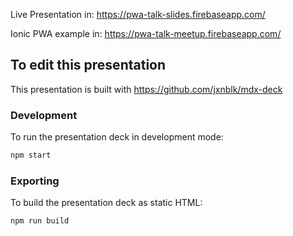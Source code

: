 Live Presentation in: https://pwa-talk-slides.firebaseapp.com/


Ionic PWA example in: https://pwa-talk-meetup.firebaseapp.com/



## To edit this presentation
This presentation is built with https://github.com/jxnblk/mdx-deck

### Development
To run the presentation deck in development mode:

```sh
npm start
```

### Exporting

To build the presentation deck as static HTML:

```sh
npm run build
```
